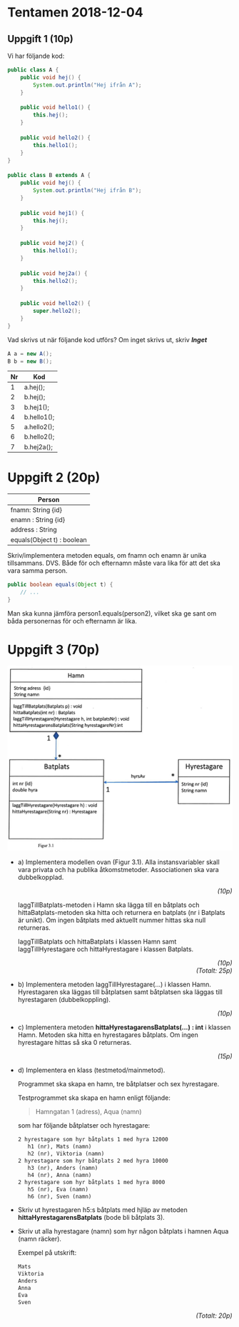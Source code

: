 # Tentamen 2018-12-04

## Uppgift 1 (10p)
Vi har följande kod:

```java
public class A {
    public void hej() {
        System.out.println("Hej ifrån A");
    }

    public void hello1() {
        this.hej(); 
    }

    public void hello2() {
        this.hello1(); 
    }
}

public class B extends A {
    public void hej() {
        System.out.println("Hej ifrån B");
    }

    public void hej1() {
        this.hej(); 
    }

    public void hej2() {
        this.hello1(); 
    }

    public void hej2a() {
        this.hello2(); 
    }

    public void hello2() {
        super.hello2(); 
    }
}
```

Vad skrivs ut när följande kod utförs?
Om inget skrivs ut, skriv ***Inget***

```java
A a = new A(); 
B b = new B(); 
```

| Nr | Kod          |
|----|--------------|
|  1 | a.hej();     | 
|  2 | b.hej();     |
|  3 | b.hej1();    |
|  4 | b.hello1();  |
|  5 | a.hello2();  |
|  6 | b.hello2();  |
|  7 | b.hej2a();   |

 
 # Uppgift 2 (20p)

| Person                     |
|----------------------------|
| fnamn: String {id}         |
| enamn : String {id}        |
| address : String           |
| equals(Object t) : boolean |

Skriv/implementera metoden equals, om fnamn och enamn är unika tillsammans. DVS. Både för och efternamn måste vara lika för att det ska vara samma person. 

```java
public boolean equals(Object t) {
    // ...
}
```

Man ska kunna jämföra person1.equals(person2), vilket ska ge sant om båda personernas för och efternamn är lika. 

# Uppgift 3 (70p)

![](images/2018-12-04&#32;-&#32;Figure&#32;3.1.png)

* a) Implementera modellen ovan (Figur 3.1). Alla instansvariabler skall vara privata och ha
publika åtkomstmetoder. Associationen ska vara dubbelkopplad. 

    <div style="text-align: right; font-style: italic">(10p)</div>

    laggTillBatplats-metoden i Hamn ska lägga till en båtplats och hittaBatplats-metoden ska hitta och returnera en batplats (nr i Batplats är unikt). Om ingen båtplats med aktuellt nummer hittas ska null returneras. 

    laggTillBatplats och hittaBatplats i klassen Hamn samt laggTillHyrestagare  och hittaHyrestagare i klassen Batplats.

    <div style="text-align: right; font-style: italic">(10p)</div>

    <div style="text-align: right; font-style: italic">(Totalt: 25p)</div>

* b) Implementera metoden laggTillHyrestagare(...) i klassen Hamn. Hyrestagaren ska läggas till båtplatsen samt båtplatsen ska läggas till hyrestagaren (dubbelkoppling). 

    <div style="text-align: right; font-style: italic">(10p)</div>

* c) Implementera metoden **hittaHyrestagarensBatplats(...) : int** i klassen Hamn. Metoden ska hitta en hyrestagares båtplats. Om ingen hyrestagare hittas så ska 0 returneras. 

    <div style="text-align: right; font-style: italic">(15p)</div>

* d) Implementera en klass (testmetod/mainmetod).

    Programmet ska skapa en hamn, tre båtplatser och sex hyrestagare.

    Testprogrammet ska skapa en hamn enligt följande: 

    > Hamngatan 1 (adress), Aqua (namn) 

    som har följande båtplatser och hyrestagare:

    ```
    2 hyrestagare som hyr båtplats 1 med hyra 12000
       h1 (nr), Mats (namn)
       h2 (nr), Viktoria (namn)
    2 hyrestagare som hyr båtplats 2 med hyra 10000
       h3 (nr), Anders (namn)
       h4 (nr), Anna (namn)
    2 hyrestagare som hyr båtplats 1 med hyra 8000
       h5 (nr), Eva (namn)
       h6 (nr), Sven (namn)
    ```

- Skriv ut hyrestagaren h5:s båtplats med hjläp av metoden **hittaHyrestagarensBatplats** (bode bli båtplats 3). 

- Skriv ut alla hyrestagare (namn) som hyr någon båtplats i hamnen Aqua (namn räcker).

    Exempel på utskrift:

    ```
    Mats
    Viktoria
    Anders
    Anna
    Eva
    Sven
    ```

 <div style="text-align: right; font-style: italic">(Totalt: 20p)</div>